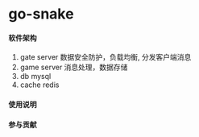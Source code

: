 # go-snake

#### 软件架构

1. gate server 数据安全防护，负载均衡, 分发客户端消息
2. game server 消息处理，数据存储 
3. db mysql 
4. cache redis

#### 使用说明


#### 参与贡献



